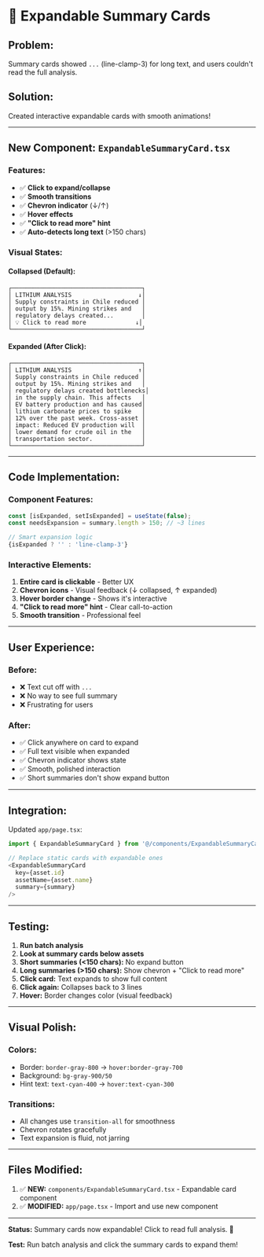 # 🔧 Expandable Summary Cards

## Problem:
Summary cards showed `...` (line-clamp-3) for long text, and users couldn't read the full analysis.

## Solution:
Created interactive expandable cards with smooth animations!

---

## New Component: `ExpandableSummaryCard.tsx`

### Features:
- ✅ **Click to expand/collapse**
- ✅ **Smooth transitions**
- ✅ **Chevron indicator** (↓/↑)
- ✅ **Hover effects**
- ✅ **"Click to read more" hint**
- ✅ **Auto-detects long text** (>150 chars)

### Visual States:

#### Collapsed (Default):
```
┌─────────────────────────────────────┐
│ LITHIUM ANALYSIS                   ↓│
│ Supply constraints in Chile reduced │
│ output by 15%. Mining strikes and   │
│ regulatory delays created...        │
│ 💡 Click to read more              ↓│
└─────────────────────────────────────┘
```

#### Expanded (After Click):
```
┌─────────────────────────────────────┐
│ LITHIUM ANALYSIS                   ↑│
│ Supply constraints in Chile reduced │
│ output by 15%. Mining strikes and   │
│ regulatory delays created bottlenecks│
│ in the supply chain. This affects   │
│ EV battery production and has caused│
│ lithium carbonate prices to spike   │
│ 12% over the past week. Cross-asset │
│ impact: Reduced EV production will  │
│ lower demand for crude oil in the   │
│ transportation sector.              │
└─────────────────────────────────────┘
```

---

## Code Implementation:

### Component Features:

```typescript
const [isExpanded, setIsExpanded] = useState(false);
const needsExpansion = summary.length > 150; // ~3 lines

// Smart expansion logic
{isExpanded ? '' : 'line-clamp-3'}
```

### Interactive Elements:
1. **Entire card is clickable** - Better UX
2. **Chevron icons** - Visual feedback (↓ collapsed, ↑ expanded)
3. **Hover border change** - Shows it's interactive
4. **"Click to read more" hint** - Clear call-to-action
5. **Smooth transition** - Professional feel

---

## User Experience:

### Before:
- ❌ Text cut off with `...`
- ❌ No way to see full summary
- ❌ Frustrating for users

### After:
- ✅ Click anywhere on card to expand
- ✅ Full text visible when expanded
- ✅ Chevron indicator shows state
- ✅ Smooth, polished interaction
- ✅ Short summaries don't show expand button

---

## Integration:

Updated `app/page.tsx`:
```typescript
import { ExpandableSummaryCard } from '@/components/ExpandableSummaryCard';

// Replace static cards with expandable ones
<ExpandableSummaryCard
  key={asset.id}
  assetName={asset.name}
  summary={summary}
/>
```

---

## Testing:

1. **Run batch analysis**
2. **Look at summary cards below assets**
3. **Short summaries (<150 chars):** No expand button
4. **Long summaries (>150 chars):** Show chevron + "Click to read more"
5. **Click card:** Text expands to show full content
6. **Click again:** Collapses back to 3 lines
7. **Hover:** Border changes color (visual feedback)

---

## Visual Polish:

### Colors:
- Border: `border-gray-800` → `hover:border-gray-700`
- Background: `bg-gray-900/50`
- Hint text: `text-cyan-400` → `hover:text-cyan-300`

### Transitions:
- All changes use `transition-all` for smoothness
- Chevron rotates gracefully
- Text expansion is fluid, not jarring

---

## Files Modified:

1. ✅ **NEW:** `components/ExpandableSummaryCard.tsx` - Expandable card component
2. ✅ **MODIFIED:** `app/page.tsx` - Import and use new component

---

**Status:** Summary cards now expandable! Click to read full analysis. 🎉

**Test:** Run batch analysis and click the summary cards to expand them!
